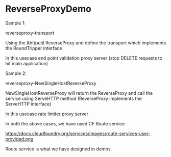 # ReverseProxyDemo

Sample 1: 

reverseproxy-transport 

Using the &httputil.ReverseProxy and define the transport which implements the RoundTripper interface

In this usecase end point validation proxy server (stop DELETE requests to hit main application)

Sample 2:

reverseproxy-NewSingleHostReverseProxy

NewSingleHostReverseProxy will return the ReverseProxy and call the service using ServeHTTP method (ReverseProxy implements the ServeHTTP interface)

In this usecase rate limiter proxy server

In both the above cases, we have used CF Route service


https://docs.cloudfoundry.org/services/images/route-services-user-provided.png

Route service is what we have designed in demos.
